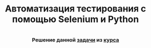 <h1 align="center">Автоматизация тестирования с помощью Selenium и Python<h1>
<h3 align="center">Решение данной <a href="https://stepik.org/lesson/237240/step/9">задачи<a> из <a href="https://stepik.org/course/575/syllabus">курса<a></h3>